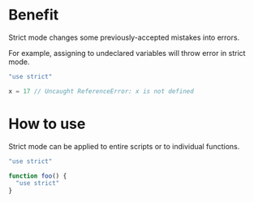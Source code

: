 # Benefit

Strict mode changes some previously-accepted mistakes into errors.

For example, assigning to undeclared variables will throw error in strict mode.

```js
"use strict"

x = 17 // Uncaught ReferenceError: x is not defined
```

# How to use

Strict mode can be applied to entire scripts or to individual functions.

```js
"use strict"
```

```js
function foo() {
  "use strict"
}
```
